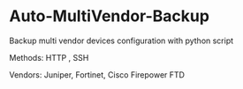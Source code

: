 # Auto-MultiVendor-Backup
Backup multi vendor devices configuration with python script

Methods:
HTTP , SSH

Vendors:
Juniper,
Fortinet,
Cisco Firepower FTD

